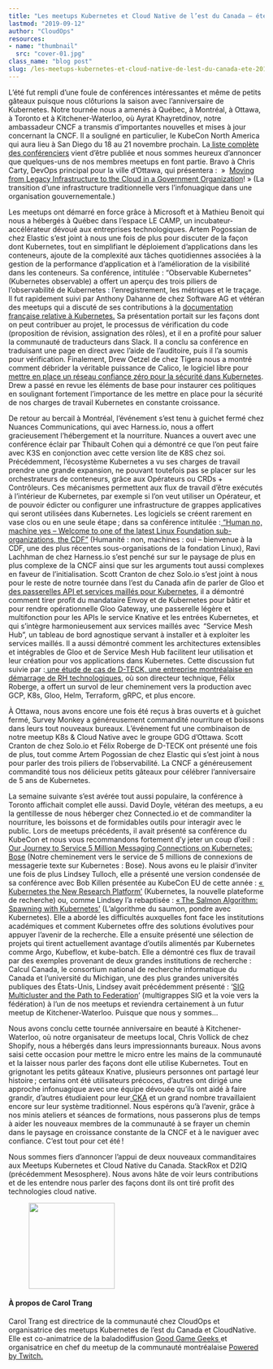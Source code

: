 ```yaml
---
title: "Les meetups Kubernetes et Cloud Native de l’est du Canada – été 2019"
lastmod: "2019-09-12"
author: "CloudOps"
resources:
- name: "thumbnail"
  src: "cover-01.jpg"
class_name: "blog post"
slug: /les-meetups-kubernetes-et-cloud-native-de-lest-du-canada-ete-2019
---
```


<div class="post-content"><p>L’été fut rempli d’une foule de conférences intéressantes et même de petits gâteaux puisque nous clôturions la saison avec l’anniversaire de Kubernetes. Notre tournée nous a amenés à Québec, à Montréal, à Ottawa, à Toronto et à Kitchener-Waterloo, où Ayrat Khayretdinov, notre ambassadeur CNCF a transmis d’importantes nouvelles et mises à jour concernant la CNCF. Il a souligné en particulier, le KubeCon North America qui aura lieu à San Diego du 18 au 21&nbsp;novembre prochain. La<a href="https://events.linuxfoundation.org/events/kubecon-cloudnativecon-north-america-2019/schedule/"> liste complète des conférenciers</a> vient d’être publiée et nous sommes heureux d’annoncer que quelques-uns de nos membres meetups en font partie. Bravo à Chris Carty, DevOps principal pour la ville d’Ottawa, qui présentera&nbsp;: &nbsp;»&nbsp; <a href="https://sched.co/UabP">Moving from Legacy Infrastructure to the Cloud in a Government Organization</a>!&nbsp;» (La transition d’une infrastructure traditionnelle vers l’infonuagique dans une organisation gouvernementale.)</p><p>Les meetups ont démarré en force grâce à Microsoft et à Mathieu Benoit qui nous a hébergés à Québec dans l’espace LE CAMP, un incubateur-accélérateur dévoué aux entreprises technologiques. Artem Pogossian de chez Elastic s’est joint à nous une fois de plus pour discuter de la façon dont Kubernetes, tout en simplifiant le déploiement d’applications dans les conteneurs, ajoute de la complexité aux tâches quotidiennes associées à la gestion de la performance d’application et à l’amélioration de la visibilité dans les conteneurs. Sa conférence, intitulée&nbsp;: “Observable Kubernetes” (Kubernetes observable) a offert un aperçu des trois piliers de l’observabilité de Kubernetes&nbsp;: l’enregistrement, les métriques et le traçage. Il fut rapidement suivi par Anthony Dahanne de chez Software AG et vétéran des meetups qui a discuté de ses contributions à la <a href="https://www.slideshare.net/anthonydahanne/contribuer-la-traduction-franaise-de-kubernetes">documentation française relative à Kubernetes.</a> Sa présentation portait sur les façons dont on peut contribuer au projet, le processus de vérification du code (proposition de révision, assignation des rôles), et il en a profité pour saluer la communauté de traducteurs dans Slack. Il a conclu sa conférence en traduisant une page en direct avec l’aide de l’auditoire, puis il l’a soumis pour vérification. Finalement, Drew Oetzel de chez Tigera nous a montré comment débrider la véritable puissance de Calico, le logiciel libre pour <a href="https://github.com/drew-tigera/HerdingCats/blob/master/Herding%20Cats%20Updated%2021%20Aug%202019.pdf">mettre en place un réseau confiance zéro pour la sécurité dans Kubernetes</a>. Drew a passé en revue les éléments de base pour instaurer ces politiques en soulignant fortement l’importance de les mettre en place pour la sécurité de nos charges de travail Kubernetes en constante croissance.&nbsp;</p><p>De retour au bercail à Montréal, l’événement s’est tenu à guichet fermé chez Nuances Communications, qui avec Harness.io, nous a offert gracieusement l’hébergement et la nourriture. Nuances a ouvert avec une conférence éclair par Thibault Cohen qui a démontré ce que l’on peut faire avec K3S en conjonction avec cette version lite de K8S chez soi. Précédemment, l’écosystème Kubernetes a vu ses charges de travail prendre une grande expansion, ne pouvant toutefois pas se placer sur les orchestrateurs de conteneurs, grâce aux Opérateurs ou CRDs + Contrôleurs. Ces mécanismes permettent aux flux de travail d’être exécutés à l’intérieur de Kubernetes, par exemple si l’on veut utiliser un Opérateur, et de pouvoir édicter ou configurer une infrastructure de grappes applicatives qui seront utilisées dans Kubernetes. Les logiciels se créent rarement en vase clos ou en une seule étape ; dans sa conférence intitulée&nbsp;:<a href="https://www.slideshare.net/CloudOps2005/human-no-machine-yes-welcome-to-the-cdf-with-incremental-confidence"> “Human no, machine yes – Welcome to one of the latest Linux Foundation sub-organizations, the CDF”</a> (Humanité&nbsp;: non, machines&nbsp;: oui – bienvenue à la CDF, une des plus récentes sous-organisations de la fondation Linux), Ravi Lachhman de chez Harness.io s’est penché sur sur le paysage de plus en plus complexe de la CNCF ainsi que sur les arguments tout aussi complexes en faveur de l’initialisation. Scott Cranton de chez Solo.io s’est joint à nous pour le reste de notre tournée dans l’est du Canada afin de parler de Gloo et <a href="https://www.slideshare.net/Soloio_inc/aug-2018-gloo-api-gateway-for-kubernetes">des passerelles API et services maillés pour Kubernetes</a>, il a démontré comment tirer profit du mandataire Envoy et de Kubernetes pour bâtir et pour rendre opérationnelle Gloo Gateway, une passerelle légère et multifonction pour les APIs le service Knative et les entrées Kubernetes, et qui s’intègre harmonieusement aux services maillés avec &nbsp;“Service Mesh Hub”, un tableau de bord agnostique servant à installer et à exploiter les services maillés. Il a aussi démontré comment les architectures extensibles et intégrables de Gloo et de Service Mesh Hub facilitent leur utilisation et leur création pour vos applications dans Kubernetes. Cette discussion fut suivie par&nbsp;:<a href="https://www.slideshare.net/CloudOps2005/transforming-hr-with-solo-and-google-cloud-a-dteck-case-study"> une étude de cas de D-TECK, une entreprise montréalaise en démarrage de RH technologiques</a>, où son directeur technique, Félix Roberge, a offert un survol de leur cheminement vers la production avec GCP, K8s, Gloo, Helm, Terraform, gRPC, et plus encore.&nbsp;</p><p>À Ottawa, nous avons encore une fois été reçus à bras ouverts et à guichet fermé, Survey Monkey a généreusement commandité nourriture et boissons dans leurs tout nouveaux bureaux. L’événement fut une combinaison de notre meetup&nbsp;K8s &amp; Cloud Native avec le groupe GDG d’Ottawa. Scott Cranton de chez Solo.io et Félix Roberge de D-TECK ont présenté une fois de plus, tout comme Artem Pogossian de chez Elastic qui s’est joint à nous pour parler des trois piliers de l’observabilité. La CNCF a généreusement commandité tous nos délicieux petits gâteaux pour célébrer l’anniversaire de 5 ans de Kubernetes.</p><p>La semaine suivante s’est avérée tout aussi populaire, la conférence à Toronto affichait complet elle aussi. David Doyle, vétéran des meetups, a eu la gentillesse de nous héberger chez Connected.io et de commanditer la nourriture, les boissons et de formidables outils pour interagir avec le public. Lors de meetups précédents, il avait présenté sa conférence du KubeCon et nous vous recommandons fortement d’y jeter un coup d’œil&nbsp;:<a href="https://www.youtube.com/watch?v=gaq2Jmjrugg"> Our Journey to Service 5 Million Messaging Connections on Kubernetes: Bose</a> (Notre cheminement vers le service de 5 millions de connexions de messagerie texte sur Kubernetes&nbsp;: Bose). Nous avons eu le plaisir d’inviter une fois de plus Lindsey Tulloch, elle a présenté une version condensée de sa conférence avec Bob Killen présentée au KubeCon EU de cette année&nbsp;: <a href="https://www.youtube.com/watch?v=E09XTOWbBKw">« Kubernetes the New Research Platform’</a> (Kubernetes, la nouvelle plateforme de recherche) ou, comme Lindsey l’a rebaptisée&nbsp;: <a href="https://www.slideshare.net/CloudOps2005/the-salmon-algorithm-spawning-with-kubernetes">« The Salmon Algorithm: Spawning with Kubernetes’</a> (L’algorithme du saumon, pondre avec Kubernetes). Elle a abordé les difficultés auxquelles font face les institutions académiques et comment Kubernetes offre des solutions évolutives pour appuyer l’avenir de la recherche. Elle a ensuite présenté une sélection de projets qui tirent actuellement avantage d’outils alimentés par Kubernetes comme Argo, Kubeflow, et kube-batch. Elle a démontré ces flux de travail par des exemples provenant de deux grandes institutions de recherche&nbsp;: Calcul Canada, le consortium national de recherche informatique du Canada et l’université du Michigan, une des plus grandes universités publiques des États-Unis, Lindsey avait précédemment présenté&nbsp;: ‘<a href="https://www.slideshare.net/CloudOps2005/sig-multicluster-and-the-path-to-federation">SIG Multicluster and the Path to Federation</a>’ (multigrappes SIG et la voie vers la fédération) à l’un de nos meetups et reviendra certainement à un futur meetup de Kitchener-Waterloo. Puisque que nous y sommes…</p><p>Nous avons conclu cette tournée anniversaire en beauté à Kitchener-Waterloo, où notre organisateur de meetups local, Chris Vollick de chez Shopify, nous a hébergés dans leurs impressionnants bureaux. Nous avons saisi cette occasion pour mettre le micro entre les mains de la communauté et la laisser nous parler des façons dont elle utilise Kubernetes. Tout en grignotant les petits gâteaux Knative, plusieurs personnes ont partagé leur histoire ; certains ont été utilisateurs précoces, d’autres ont dirigé une approche infonuagique avec une équipe dévouée qu’ils ont aidé à faire grandir, d’autres étudiaient pour leur<a href="https://training.linuxfoundation.org/certification/certified-kubernetes-administrator-cka/"> CKA</a> et un grand nombre travaillaient encore sur leur système traditionnel. Nous espérons qu’à l’avenir, grâce à nos minis ateliers et séances de formations, nous passerons plus de temps à aider les nouveaux membres de la communauté à se frayer un chemin dans le paysage en croissance constante de la CNCF et à le naviguer avec confiance. C’est tout pour cet été !</p><p>Nous sommes fiers d’annoncer l’appui de deux nouveaux commanditaires aux Meetups Kubernetes et Cloud Native du Canada. StackRox et D2IQ (précédemment Mesosphere). Nous avons hâte de voir leurs contributions et de les entendre nous parler des façons dont ils ont tiré profit des technologies cloud native.&nbsp;</p><div class="wp-block-image"> <figure class="alignleft is-resized"><img src="/images/blog/post/40841362_10156601204613728_8051974506358505472_n.jpg" alt="" class="wp-image-8155" width="169" height="169"></figure></div><h4>À propos de Carol Trang</h4><p>Carol Trang est directrice de la communauté chez CloudOps et organisatrice des meetups Kubernetes de l’est du Canada et CloudNative. Elle est co-animatrice de la baladodiffusion&nbsp;<a href="http://goodgamegeeks.podbean.com/">Good Game Geeks&nbsp;</a>et organisatrice en chef du meetup de la communauté montréalaise&nbsp;<a href="https://meetups.twitch.tv/montreal/">Powered by Twitch.</a></p> </div>
